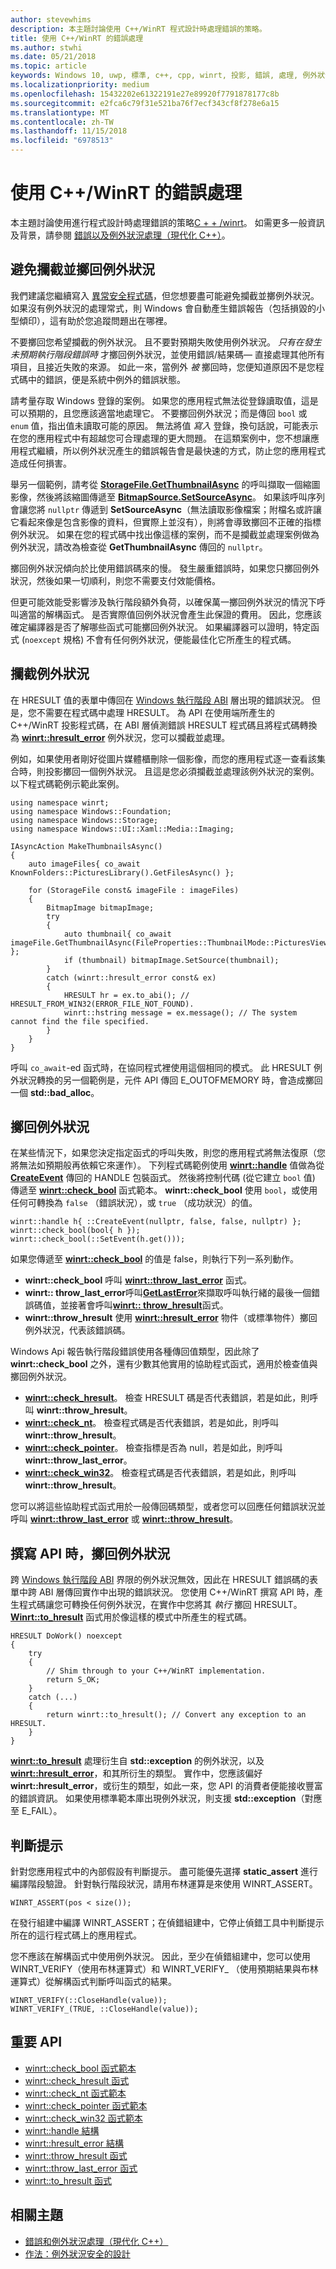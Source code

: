 ```yaml
---
author: stevewhims
description: 本主題討論使用 C++/WinRT 程式設計時處理錯誤的策略。
title: 使用 C++/WinRT 的錯誤處理
ms.author: stwhi
ms.date: 05/21/2018
ms.topic: article
keywords: Windows 10, uwp, 標準, c++, cpp, winrt, 投影, 錯誤, 處理, 例外狀況
ms.localizationpriority: medium
ms.openlocfilehash: 15432202e61322191e27e89920f7791878177c8b
ms.sourcegitcommit: e2fca6c79f31e521ba76f7ecf343cf8f278e6a15
ms.translationtype: MT
ms.contentlocale: zh-TW
ms.lasthandoff: 11/15/2018
ms.locfileid: "6978513"
---
```

# <a name="error-handling-with-cwinrt"></a>使用 C++/WinRT 的錯誤處理

本主題討論使用進行程式設計時處理錯誤的策略[C + + /winrt](/windows/uwp/cpp-and-winrt-apis/intro-to-using-cpp-with-winrt)。 如需更多一般資訊及背景，請參閱 [錯誤以及例外狀況處理（現代化 C++）](/cpp/cpp/errors-and-exception-handling-modern-cpp)。

## <a name="avoid-catching-and-throwing-exceptions"></a>避免攔截並擲回例外狀況
我們建議您繼續寫入 [異常安全程式碼](/cpp/cpp/how-to-design-for-exception-safety)，但您想要盡可能避免攔截並擲例外狀況。 如果沒有例外狀況的處理常式，則 Windows 會自動產生錯誤報告（包括損毀的小型傾印），這有助於您追蹤問題出在哪裡。

不要擲回您希望攔截的例外狀況。 且不要對預期失敗使用例外狀況。 *只有在發生未預期執行階段錯誤時* 才擲回例外狀況，並使用錯誤/結果碼&mdash; 直接處理其他所有項目，且接近失敗的來源。 如此一來，當例外 *被* 擲回時，您便知道原因不是您程式碼中的錯誤，便是系統中例外的錯誤狀態。

請考量存取 Windows 登錄的案例。 如果您的應用程式無法從登錄讀取值，這是可以預期的，且您應該適當地處理它。 不要擲回例外狀況；而是傳回 `bool` 或 `enum` 值，指出值未讀取可能的原因。 無法將值 *寫入* 登錄，換句話說，可能表示在您的應用程式中有超越您可合理處理的更大問題。 在這類案例中，您不想讓應用程式繼續，所以例外狀況產生的錯誤報告會是最快速的方式，防止您的應用程式造成任何損害。

舉另一個範例，請考從 [**StorageFile.GetThumbnailAsync**](/uwp/api/windows.storage.storagefile.getthumbnailasync#Windows_Storage_StorageFile_GetThumbnailAsync_Windows_Storage_FileProperties_ThumbnailMode_) 的呼叫擷取一個縮圖影像，然後將該縮圖傳遞至 [**BitmapSource.SetSourceAsync**](/uwp/api/windows.ui.xaml.media.imaging.bitmapsource.setsourceasync#Windows_UI_Xaml_Media_Imaging_BitmapSource_SetSourceAsync_Windows_Storage_Streams_IRandomAccessStream_)。 如果該呼叫序列會讓您將 `nullptr` 傳遞到 **SetSourceAsync**（無法讀取影像檔案；附檔名或許讓它看起來像是包含影像的資料，但實際上並沒有），則將會導致擲回不正確的指標例外狀況。 如果在您的程式碼中找出像這樣的案例，而不是攔截並處理案例做為例外狀況，請改為檢查從 **GetThumbnailAsync** 傳回的 `nullptr`。

擲回例外狀況傾向於比使用錯誤碼來的慢。 發生嚴重錯誤時，如果您只擲回例外狀況，然後如果一切順利，則您不需要支付效能價格。

但更可能效能受影響涉及執行階段額外負荷，以確保萬一擲回例外狀況的情況下呼叫適當的解構函式。 是否實際值回例外狀況會產生此保證的費用。 因此，您應該確定編譯器是否了解哪些函式可能擲回例外狀況。 如果編譯器可以證明，特定函式 (`noexcept` 規格) 不會有任何例外狀況，便能最佳化它所產生的程式碼。

## <a name="catching-exceptions"></a>攔截例外狀況
在 HRESULT 值的表單中傳回在 [Windows 執行階段 ABI](interop-winrt-abi.md#what-is-the-windows-runtime-abi-and-what-are-abi-types) 層出現的錯誤狀況。 但是，您不需要在程式碼中處理 HRESULT。 為 API 在使用端所產生的 C++/WinRT 投影程式碼，在 ABI 層偵測錯誤 HRESULT 程式碼且將程式碼轉換為 [**winrt::hresult_error**](/uwp/cpp-ref-for-winrt/error-handling/hresult-error) 例外狀況，您可以攔截並處理。

例如，如果使用者剛好從圖片媒體櫃刪除一個影像，而您的應用程式逐一查看該集合時，則投影擲回一個例外狀況。 且這是您必須攔截並處理該例外狀況的案例。 以下程式碼範例示範此案例。

```cppwinrt
using namespace winrt;
using namespace Windows::Foundation;
using namespace Windows::Storage;
using namespace Windows::UI::Xaml::Media::Imaging;

IAsyncAction MakeThumbnailsAsync()
{
    auto imageFiles{ co_await KnownFolders::PicturesLibrary().GetFilesAsync() };

    for (StorageFile const& imageFile : imageFiles)
    {
        BitmapImage bitmapImage;
        try
        {
            auto thumbnail{ co_await imageFile.GetThumbnailAsync(FileProperties::ThumbnailMode::PicturesView) };
            if (thumbnail) bitmapImage.SetSource(thumbnail);
        }
        catch (winrt::hresult_error const& ex)
        {
            HRESULT hr = ex.to_abi(); // HRESULT_FROM_WIN32(ERROR_FILE_NOT_FOUND).
            winrt::hstring message = ex.message(); // The system cannot find the file specified.
        }
    }
}
```

呼叫 `co_await`-ed 函式時，在協同程式裡使用這個相同的模式。 此 HRESULT 例外狀況轉換的另一個範例是，元件 API 傳回 E_OUTOFMEMORY 時，會造成擲回一個 **std::bad_alloc**。

## <a name="throwing-exceptions"></a>擲回例外狀況
在某些情況下，如果您決定指定函式的呼叫失敗，則您的應用程式將無法復原（您將無法如預期般再依賴它來運作）。 下列程式碼範例使用 [**winrt::handle**](/uwp/cpp-ref-for-winrt/handle) 值做為從 [**CreateEvent**](https://msdn.microsoft.com/library/windows/desktop/ms682396) 傳回的 HANDLE 包裝函式。 然後將控制代碼 (從它建立 `bool` 值) 傳遞至 [**winrt::check_bool**](/uwp/cpp-ref-for-winrt/error-handling/check-bool) 函式範本。 **winrt::check_bool** 使用 `bool`，或使用任何可轉換為 `false` （錯誤狀況），或 `true` （成功狀況）的值。

```cppwinrt
winrt::handle h{ ::CreateEvent(nullptr, false, false, nullptr) };
winrt::check_bool(bool{ h });
winrt::check_bool(::SetEvent(h.get()));
```

如果您傳遞至 [**winrt::check_bool**](/uwp/cpp-ref-for-winrt/error-handling/check-bool) 的值是 false，則執行下列一系列動作。

- **winrt::check_bool** 呼叫 [**winrt::throw_last_error**](/uwp/cpp-ref-for-winrt/error-handling/throw-last-error) 函式。
- **winrt:: throw_last_error**呼叫[**GetLastError**](https://msdn.microsoft.com/library/windows/desktop/ms679360)來擷取呼叫執行緒的最後一個錯誤碼值，並接著會呼叫[**winrt:: throw_hresult**](/uwp/cpp-ref-for-winrt/error-handling/throw-hresult)函式。
- **winrt::throw_hresult** 使用 [**winrt::hresult_error**](/uwp/cpp-ref-for-winrt/error-handling/hresult-error) 物件（或標準物件）擲回例外狀況，代表該錯誤碼。

Windows Api 報告執行階段錯誤使用各種傳回值類型，因此除了 **winrt::check_bool** 之外，還有少數其他實用的協助程式函式，適用於檢查值與擲回例外狀況。

- [**winrt::check_hresult**](/uwp/cpp-ref-for-winrt/error-handling/check-hresult)。 檢查 HRESULT 碼是否代表錯誤，若是如此，則呼叫 **winrt::throw_hresult**。
- [**winrt::check_nt**](/uwp/cpp-ref-for-winrt/error-handling/check-nt)。 檢查程式碼是否代表錯誤，若是如此，則呼叫 **winrt::throw_hresult**。
- [**winrt::check_pointer**](/uwp/cpp-ref-for-winrt/error-handling/check-pointer)。 檢查指標是否為 null，若是如此，則呼叫 **winrt::throw_last_error**。
- [**winrt::check_win32**](/uwp/cpp-ref-for-winrt/error-handling/check-win32)。 檢查程式碼是否代表錯誤，若是如此，則呼叫 **winrt::throw_hresult**。

您可以將這些協助程式函式用於一般傳回碼類型，或者您可以回應任何錯誤狀況並呼叫 [**winrt::throw_last_error**](/uwp/cpp-ref-for-winrt/error-handling/throw-last-error) 或 [**winrt::throw_hresult**](/uwp/cpp-ref-for-winrt/error-handling/throw-hresult)。 

## <a name="throwing-exceptions-when-authoring-an-api"></a>撰寫 API 時，擲回例外狀況
跨 [Windows 執行階段 ABI](interop-winrt-abi.md#what-is-the-windows-runtime-abi-and-what-are-abi-types) 界限的例外狀況無效，因此在 HRESULT 錯誤碼的表單中跨 ABI 層傳回實作中出現的錯誤狀況。 您使用 C++/WinRT 撰寫 API 時，產生程式碼讓您可轉換任何例外狀況，在實作中您將其 *執行* 擲回 HRESULT。 [**Winrt::to_hresult**](/uwp/cpp-ref-for-winrt/error-handling/to-hresult) 函式用於像這樣的模式中所產生的程式碼。

```cppwinrt
HRESULT DoWork() noexcept
{
    try
    {
        // Shim through to your C++/WinRT implementation.
        return S_OK;
    }
    catch (...)
    {
        return winrt::to_hresult(); // Convert any exception to an HRESULT.
    }
}
```

[**winrt::to_hresult**](/uwp/cpp-ref-for-winrt/error-handling/to-hresult) 處理衍生自 **std::exception** 的例外狀況，以及 [**winrt::hresult_error**](/uwp/cpp-ref-for-winrt/error-handling/hresult-error)，和其所衍生的類型。 實作中，您應該偏好 **winrt::hresult_error**，或衍生的類型，如此一來，您 API 的消費者便能接收豐富的錯誤資訊。 如果使用標準範本庫出現例外狀況，則支援 **std::exception**（對應至 E_FAIL）。

## <a name="assertions"></a>判斷提示
針對您應用程式中的內部假設有判斷提示。 盡可能優先選擇 **static_assert** 進行編譯階段驗證。 針對執行階段狀況，請用布林運算是來使用 WINRT_ASSERT。

```cppwinrt
WINRT_ASSERT(pos < size());
```

在發行組建中編譯 WINRT_ASSERT；在偵錯組建中，它停止偵錯工具中判斷提示所在的這行程式碼上的應用程式。

您不應該在解構函式中使用例外狀況。 因此，至少在偵錯組建中，您可以使用 WINRT_VERIFY（使用布林運算式）和 WINRT_VERIFY_ （使用預期結果與布林運算式）從解構函式判斷呼叫函式的結果。

```cppwinrt
WINRT_VERIFY(::CloseHandle(value));
WINRT_VERIFY_(TRUE, ::CloseHandle(value));
```

## <a name="important-apis"></a>重要 API
* [winrt::check_bool 函式範本](/uwp/cpp-ref-for-winrt/error-handling/check-bool)
* [winrt::check_hresult 函式](/uwp/cpp-ref-for-winrt/error-handling/check-hresult)
* [winrt::check_nt 函式範本](/uwp/cpp-ref-for-winrt/error-handling/check-nt)
* [winrt::check_pointer 函式範本](/uwp/cpp-ref-for-winrt/error-handling/check-pointer)
* [winrt::check_win32 函式範本](/uwp/cpp-ref-for-winrt/error-handling/check-win32)
* [winrt::handle 結構](/uwp/cpp-ref-for-winrt/handle)
* [winrt::hresult_error 結構](/uwp/cpp-ref-for-winrt/error-handling/hresult-error)
* [winrt::throw_hresult 函式](/uwp/cpp-ref-for-winrt/error-handling/throw-hresult)
* [winrt::throw_last_error 函式](/uwp/cpp-ref-for-winrt/error-handling/throw-last-error)
* [winrt::to_hresult 函式](/uwp/cpp-ref-for-winrt/error-handling/to-hresult)

## <a name="related-topics"></a>相關主題
* [錯誤和例外狀況處理（現代化 C++）](/cpp/cpp/errors-and-exception-handling-modern-cpp)
* [作法：例外狀況安全的設計](/cpp/cpp/how-to-design-for-exception-safety)
